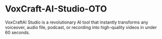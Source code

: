 # VoxCraft-AI-Studio-OTO
VoxCraftAI Studio is a revolutionary AI tool that instantly transforms any voiceover, audio file, podcast, or recording into high-quality videos in under 60 seconds.
